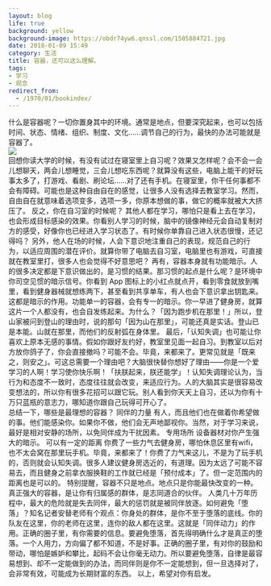 ```yaml
---
layout: blog
life: true
background: yellow
background-image: https://obdr74yw6.qnssl.com/1505884721.jpg
date: 2018-01-09 15:49
category: 生活
title: 容器，还可以这么理解。
tags:
- 学习
- 观念
redirect_from:
  - /1970/01/bookindex/
---
```


什么是容器呢？一切你置身其中的环境。通常是地点，但要深究起来，也可以包括时间、状态、情绪、组织、制度、文化……调节自己的行为，最快的办法可能就是容器了。  
![](https://ws1.sinaimg.cn/large/c5095e03gy1ffiffqnivgj20rq0hd4o7.jpg)  
回想你读大学的时候，有没有试过在寝室里上自习呢？效果又怎样呢？会不会一会儿想聊天，两会儿想睡觉，三会儿想吃东西呢？就算没有这些，电脑上能干的好玩事太多了，打游戏、看剧、刷论坛……对了还有手机。在寝室里，你干任何事都不会有障碍。可能也是这种自由自在的感觉，让很多人没有选择去教室学习。然而，自由自在就意味着选项变多，选项一多，你原本想做的事，做它的概率就被大大挤压了。 反之，你在自习室的时候呢？ 其他人都在学习，哪怕只是看上去在学习，也会形成目标感染的效果。你看别人学习的时候，脑中的镜像神经元会自动复制对方的感受，好像你也已经进入学习状态了。有时候你单靠自己进入状态很慢，还记得吗？ 另外，他人在场的时候，人会下意识地注重自己的表现，规范自己的行为，以适应周围的潜在评价。就算你带了电脑去自习室，电脑里也有游戏，可直接就在教室里打，很多人也会觉得不好意思吧？ 再有，容器本身就有功能暗示。人的很多决定都是下意识做出的，是习惯的结果。那习惯的起点是什么呢？是环境中你司空见惯的暗示信号。你看到 App 图标上的小红点就点开，看到零食就放到嘴里，看到健身器械就想练两下，甚至看到共享单车，有人也会下意识拿出钥匙来。这都是暗示的作用。功能单一的容器，会有专一的暗示。你一早进了健身房，就算这片一个人都没有，也会自发练起来。为什么？「因为跑步机在那里！」所以，登山家被问到登山的理由时，说的那句「因为山在那里」，可能还真是实话。登山已是本能。山就在那里，而他们的反射弧在身体里。 最后，「认知失调」也可能让你喜欢上原本无感的事情。假如你跟好友约好，教室里见面一起自习。到教室以后对方放你鸽子了，你会直接撤吗？可能不会。毕竟，来都来了。更常见就是「既来之，则安之」。可这总需要一个理由吧？大脑很快替你想好了理由——你是一个爱学习的人啊！学习使你快乐啊！「扶朕起来，朕还能学」！认知失调理论认为，当行为和态度不一致时，态度往往就会改变，来适应行为。人的大脑其实是很容易改变想法的，所以你有很多花招可以跟它玩。别人看到你天天上自习，还以为你有十万只蓝瓶的意志力，哪知道你跟自己玩得可开心了。  
总结一下，哪些是最理想的容器？ 同伴的力量 有人，而且他们也在做着你希望做的事。他们能感染你。如果你不做，他们会无声地鄙视你。当然，对于学习来说，最好是相对安静的场所，以免同伴成为干扰因素。 专用场所 设备器材对你产生强大的暗示。 可以有一定的距离 你费了一些力气去健身房，哪怕休息区里有wifi，也不太会窝在那里玩手机。毕竟，来都来了！你费了力气来这儿，不是为了玩手机的，否则就会认知失调。很多人建议健身房选近的，有道理。因为太远了可能不容易去，而且健身之前拿衣服换鞋的工作就已经是「预付成本」了。但一定范围内的距离也是可以的。 特别提醒，容器不只是地点。地点只是你能最快改变的一种。真正强大的容器，是让你有归属感的群体，是志同道合的伙伴。 人类几十万年历程中，最大的危险就是失去同伴，最大的惩罚就是被同伴放逐。如何避免「堕落」？知名记者安替老师有个观点：你身处的群体，是你不至于堕落的底线。你的队友在这里，你的老师在这里，连你的敌人都在这里。这就是「同伴动力」的作用。正确的圈子里，有你需要的信息。要避免堕落，首先得明确什么才是真正的堕落。一个人用力，方向偏了都不知道，不是好事。正确的圈子里，有对你的鼓励和带动，哪怕是嫉妒和攀比，起码不会让你毫无动力。所以要避免堕落，自律是最容易想到、却不一定能做到的办法，而同伴则是你不一定能想到，但一旦选择对了，会非常有效，可能成为长期财富的东西。 以上，希望对你有启发。